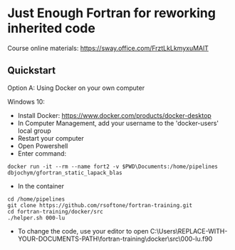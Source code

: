 # Just Enough Fortran for reworking inherited code

Course online materials:
https://sway.office.com/FrztLkLkmyxuMAlT

## Quickstart
Option A: Using Docker on your own computer

Windows 10: 
* Install Docker: https://www.docker.com/products/docker-desktop
* In Computer Management, add your username to the 'docker-users' local group
* Restart your computer
* Open Powershell
* Enter command:

```
docker run -it --rm --name fort2 -v $PWD\Documents:/home/pipelines dbjochym/gfortran_static_lapack_blas
```

* In the container

```
cd /home/pipelines
git clone https://github.com/rsoftone/fortran-training.git
cd fortran-training/docker/src
./helper.sh 000-lu
```

* To change the code, use your editor to open C:\Users\REPLACE-WITH-YOUR-DOCUMENTS-PATH\fortran-training\docker\src\000-lu.f90
